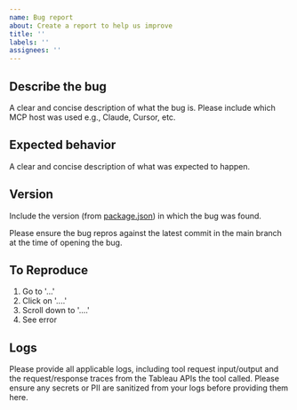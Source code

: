 ```yaml
---
name: Bug report
about: Create a report to help us improve
title: ''
labels: ''
assignees: ''
---
```


## Describe the bug

A clear and concise description of what the bug is. Please include which MCP host was used e.g.,
Claude, Cursor, etc.

## Expected behavior

A clear and concise description of what was expected to happen.

## Version

Include the version (from
[package.json](https://github.com/tableau/tableau-mcp/blob/main/package.json)) in which the bug was
found.

Please ensure the bug repros against the latest commit in the main branch at the time of opening the
bug.

## To Reproduce

1. Go to '...'
2. Click on '....'
3. Scroll down to '....'
4. See error

## Logs

Please provide all applicable logs, including tool request input/output and the request/response
traces from the Tableau APIs the tool called. Please ensure any secrets or PII are sanitized from
your logs before providing them here.
